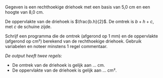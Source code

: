 Gegeven is een rechthoekige driehoek met een basis van 5,0 cm en een hoogte van 8,0 cm. 

De oppervlakte van de driehoek is $\frac{b.h}{2}$. De omtrek is $b + h + c$, met $c$ de schuine zijde.

Schrijf een programma die de omtrek (afgerond op 1 mm) en de oppervlakte (afgerond op cm²) berekend van de rechthoekige driehoek. Gebruik variabelen en noteer minstens 1 regel commentaar.

*De output heeft twee regels:*

- De omtrek van de driehoek is gelijk aan ... cm.
- De oppervlakte van de driehoek is gelijk aan ... cm².
